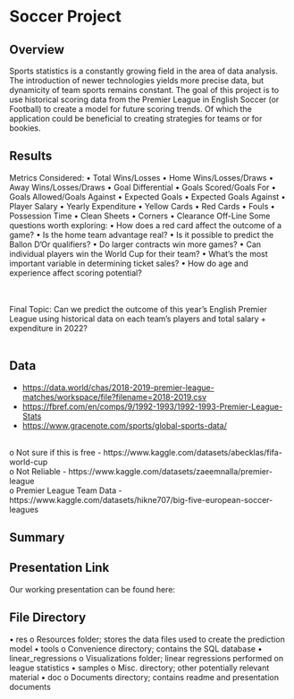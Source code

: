 # Soccer Project
## Overview
Sports statistics is a constantly growing field in the area of data analysis. The introduction of newer technologies yields more precise data, but dynamicity of team sports remains constant. The goal of this project is to use historical scoring data from the Premier League in English Soccer (or Football) to create a model for future scoring trends. Of which the application could be beneficial to creating strategies for teams or for bookies. 
## Results
Metrics Considered:
•	Total Wins/Losses
•	Home Wins/Losses/Draws
•	Away Wins/Losses/Draws
•	Goal Differential
•	Goals Scored/Goals For
•	Goals Allowed/Goals Against
•	Expected Goals
•	Expected Goals Against
•	Player Salary
•	Yearly Expenditure
•	Yellow Cards
•	Red Cards
•	Fouls
•	Possession Time
•	Clean Sheets
•	Corners
•	Clearance Off-Line
Some questions worth exploring:
•	 How does a red card affect the outcome of a game?
•	Is the home team advantage real?
•	Is it possible to predict the Ballon D’Or qualifiers?
•	Do larger contracts win more games?
•	Can individual players win the World Cup for their team?
•	What’s the most important variable in determining ticket sales?
•	How do age and experience affect scoring potential?

<br/><br/>
Final Topic: Can we predict the outcome of this year’s English Premier League using historical
data on each team’s players and total salary + expenditure in 2022?
<br/><br/>
## Data
-	https://data.world/chas/2018-2019-premier-league-matches/workspace/file?filename=2018-2019.csv
-	https://fbref.com/en/comps/9/1992-1993/1992-1993-Premier-League-Stats
-	https://www.gracenote.com/sports/global-sports-data/
<br/>
	o	Not sure if this is free
-	https://www.kaggle.com/datasets/abecklas/fifa-world-cup
<br/>
	o	Not Reliable
-	https://www.kaggle.com/datasets/zaeemnalla/premier-league
<br/>
	o	Premier League Team Data
-	https://www.kaggle.com/datasets/hikne707/big-five-european-soccer-leagues

## Summary

## Presentation Link
Our working presentation can be found here:
## File Directory
•	res
		o	Resources folder; stores the data files used to create the prediction model
•	tools
		o	Convenience directory; contains the SQL database
•	linear_regressions
		o	Visualizations folder; linear regressions performed on league statistics
•	samples
		o	Misc. directory; other potentially relevant material
•	doc
		o	Documents directory; contains readme and presentation documents
